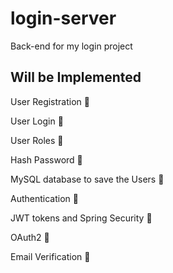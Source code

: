 # login-server
<p>Back-end for my login project</p>

## Will be Implemented

<p>User Registration 🔴</p>
<p>User Login 🔴</p>
<p>User Roles 🔴</p>
<p>Hash Password 🔴</p>
<p>MySQL database to save the Users 🔴</p>
<p>Authentication 🔴</p>
<p>JWT tokens and Spring Security 🔴</p>
<p>OAuth2 🔴</p>
<p>Email Verification 🔴</p>
